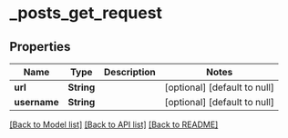 # _posts_get_request
## Properties

| Name | Type | Description | Notes |
|------------ | ------------- | ------------- | -------------|
| **url** | **String** |  | [optional] [default to null] |
| **username** | **String** |  | [optional] [default to null] |

[[Back to Model list]](../README.md#documentation-for-models) [[Back to API list]](../README.md#documentation-for-api-endpoints) [[Back to README]](../README.md)

